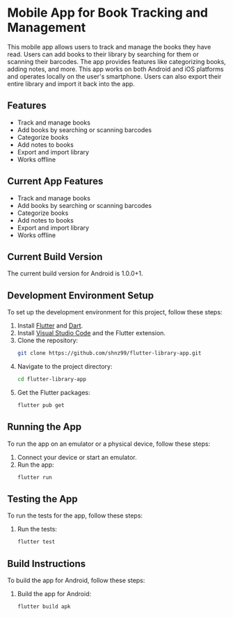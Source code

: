 # Mobile App for Book Tracking and Management

This mobile app allows users to track and manage the books they have read. Users can add books to their library by searching for them or scanning their barcodes. The app provides features like categorizing books, adding notes, and more. This app works on both Android and iOS platforms and operates locally on the user's smartphone. Users can also export their entire library and import it back into the app.

## Features
- Track and manage books
- Add books by searching or scanning barcodes
- Categorize books
- Add notes to books
- Export and import library
- Works offline

## Current App Features
- Track and manage books
- Add books by searching or scanning barcodes
- Categorize books
- Add notes to books
- Export and import library
- Works offline

## Current Build Version
The current build version for Android is 1.0.0+1.

## Development Environment Setup

To set up the development environment for this project, follow these steps:

1. Install [Flutter](https://flutter.dev/docs/get-started/install) and [Dart](https://dart.dev/get-dart).
2. Install [Visual Studio Code](https://code.visualstudio.com/) and the Flutter extension.
3. Clone the repository:
   ```sh
   git clone https://github.com/shnz99/flutter-library-app.git
   ```
4. Navigate to the project directory:
   ```sh
   cd flutter-library-app
   ```
5. Get the Flutter packages:
   ```sh
   flutter pub get
   ```

## Running the App

To run the app on an emulator or a physical device, follow these steps:

1. Connect your device or start an emulator.
2. Run the app:
   ```sh
   flutter run
   ```

## Testing the App

To run the tests for the app, follow these steps:

1. Run the tests:
   ```sh
   flutter test
   ```

## Build Instructions

To build the app for Android, follow these steps:

1. Build the app for Android:
   ```sh
   flutter build apk
   ```
